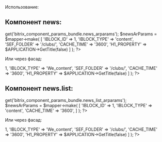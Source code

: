 Использование:

<h2>Компонент news:</h2>

<?php

use Local\Bundles\BitrixComponentParamsBundle\Services\MakeArParams;
/**
 * @var MakeArParams $mapper
 */
$mapper = container()->get('bitrix_component_params_bundle.news_arparams');

$newsArParams = $mapper->make(
  [
      'IBLOCK_ID' => 1,
      'IBLOCK_TYPE' => 'content',
      'SEF_FOLDER' => '/clubs/',
      'CACHE_TIME' => '3600',
      'H1_PROPERTY' => $APPLICATION->GetTitle(false)
  ]
); ?>

Или через фасад:

<?php

use Local\Bundles\BitrixComponentParamsBundle\Facades\NewsParamsFacade;

$newsArParams = NewsParamsFacade::make(
    [
        'IBLOCK_ID' => 1,
        'IBLOCK_TYPE' => 'We_content',
        'SEF_FOLDER' => '/clubs/',
        'CACHE_TIME' => '3600',
        'H1_PROPERTY' => $APPLICATION->GetTitle(false)
    ]
);
?>

<h2>Компонент news.list:</h2>

<?php
use Local\Bundles\BitrixComponentParamsBundle\Services\MakeArParams;

/**
 * @var MakeArParams $mapper
 */
$mapper = container()->get('bitrix_component_params_bundle.news_list_arparams');

$newsArParams = $mapper->make(
  [
      'IBLOCK_ID' => 1,
      'IBLOCK_TYPE' => 'content',
      'CACHE_TIME' => '3600',
  ]
); ?>

Или через фасад:

<?php

use Local\Bundles\BitrixComponentParamsBundle\Facades\NewsListParamsFacade;

$newsArParams = NewsListParamsFacade::make(
    [
        'IBLOCK_ID' => 1,
        'IBLOCK_TYPE' => 'We_content',
        'SEF_FOLDER' => '/clubs/',
        'CACHE_TIME' => '3600',
        'H1_PROPERTY' => $APPLICATION->GetTitle(false)
    ]
);
?>
